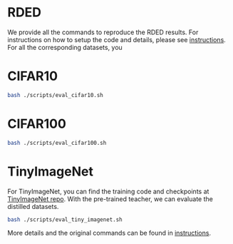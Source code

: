 # RDED

We provide all the commands to reproduce the RDED results. For instructions on how to setup the code and details, please see [instructions](instructions.md). For all the corresponding datasets, you

# CIFAR10
``````bash
bash ./scripts/eval_cifar10.sh
``````
# CIFAR100
``````bash
bash ./scripts/eval_cifar100.sh
``````
# TinyImageNet
For TinyImageNet, you can find the training code and checkpoints at [TinyImageNet repo](https://github.com/zeyuanyin/tiny-imagenet). With the pre-trained teacher, we can evaluate the distilled datasets.
``````bash
bash ./scripts/eval_tiny_imagenet.sh
``````

More details and the original commands can be found in [instructions](instructions.md).

